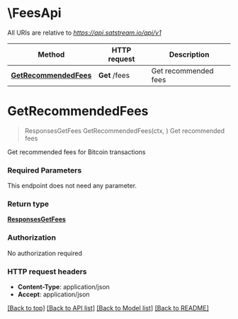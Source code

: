 # \FeesApi

All URIs are relative to *https://api.satstream.io/api/v1*

Method | HTTP request | Description
------------- | ------------- | -------------
[**GetRecommendedFees**](FeesApi.md#GetRecommendedFees) | **Get** /fees | Get recommended fees


# **GetRecommendedFees**
> ResponsesGetFees GetRecommendedFees(ctx, )
Get recommended fees

Get recommended fees for Bitcoin transactions

### Required Parameters
This endpoint does not need any parameter.

### Return type

[**ResponsesGetFees**](responses.GetFees.md)

### Authorization

No authorization required

### HTTP request headers

 - **Content-Type**: application/json
 - **Accept**: application/json

[[Back to top]](#) [[Back to API list]](../README.md#documentation-for-api-endpoints) [[Back to Model list]](../README.md#documentation-for-models) [[Back to README]](../README.md)

